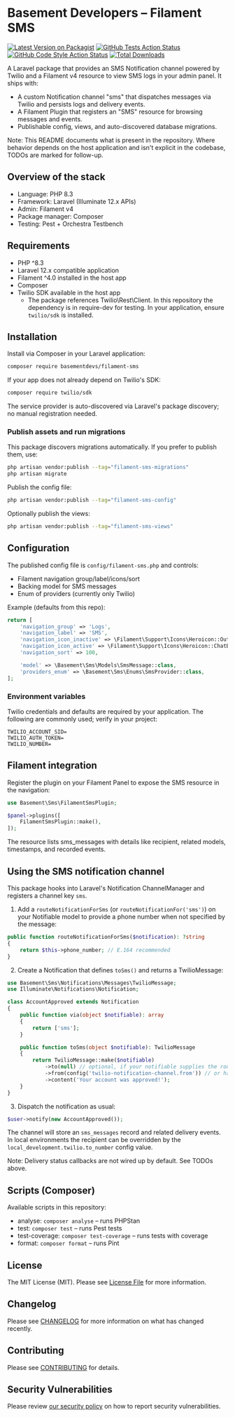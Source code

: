 # Basement Developers – Filament SMS

[![Latest Version on Packagist](https://img.shields.io/packagist/v/basementdevs/filament-sms.svg?style=flat-square)](https://packagist.org/packages/basementdevs/filament-sms)
[![GitHub Tests Action Status](https://img.shields.io/github/actions/workflow/status/basementdevs/filament-sms/run-tests.yml?branch=main&label=tests&style=flat-square)](https://github.com/basementdevs/filament-sms/actions?query=workflow%3Arun-tests+branch%3Amain)
[![GitHub Code Style Action Status](https://img.shields.io/github/actions/workflow/status/basementdevs/filament-sms/fix-php-code-style-issues.yml?branch=main&label=code%20style&style=flat-square)](https://github.com/basementdevs/filament-sms/actions?query=workflow%3A"Fix+PHP+code+style+issues"+branch%3Amain)
[![Total Downloads](https://img.shields.io/packagist/dt/basementdevs/filament-sms.svg?style=flat-square)](https://packagist.org/packages/basementdevs/filament-sms)

A Laravel package that provides an SMS Notification channel powered by Twilio and a Filament v4 resource to view SMS logs in your admin panel. It ships with:
- A custom Notification channel "sms" that dispatches messages via Twilio and persists logs and delivery events.
- A Filament Plugin that registers an "SMS" resource for browsing messages and events.
- Publishable config, views, and auto-discovered database migrations.

Note: This README documents what is present in the repository. Where behavior depends on the host application and isn't explicit in the codebase, TODOs are marked for follow-up.

## Overview of the stack
- Language: PHP 8.3
- Framework: Laravel (Illuminate 12.x APIs)
- Admin: Filament v4
- Package manager: Composer
- Testing: Pest + Orchestra Testbench

## Requirements
- PHP ^8.3
- Laravel 12.x compatible application
- Filament ^4.0 installed in the host app
- Composer
- Twilio SDK available in the host app
  - The package references Twilio\Rest\Client. In this repository the dependency is in require-dev for testing. In your application, ensure `twilio/sdk` is installed.

## Installation
Install via Composer in your Laravel application:

```bash
composer require basementdevs/filament-sms
```

If your app does not already depend on Twilio's SDK:

```bash
composer require twilio/sdk
```

The service provider is auto-discovered via Laravel's package discovery; no manual registration needed.

### Publish assets and run migrations
This package discovers migrations automatically. If you prefer to publish them, use:

```bash
php artisan vendor:publish --tag="filament-sms-migrations"
php artisan migrate
```

Publish the config file:

```bash
php artisan vendor:publish --tag="filament-sms-config"
```

Optionally publish the views:

```bash
php artisan vendor:publish --tag="filament-sms-views"
```

## Configuration
The published config file is `config/filament-sms.php` and controls:
- Filament navigation group/label/icons/sort
- Backing model for SMS messages
- Enum of providers (currently only Twilio)

Example (defaults from this repo):

```php
return [
    'navigation_group' => 'Logs',
    'navigation_label' => 'SMS',
    'navigation_icon_inactive' => \Filament\Support\Icons\Heroicon::OutlinedChatBubbleBottomCenterText,
    'navigation_icon_active' => \Filament\Support\Icons\Heroicon::ChatBubbleBottomCenterText,
    'navigation_sort' => 100,

    'model' => \Basement\Sms\Models\SmsMessage::class,
    'providers_enum' => \Basement\Sms\Enums\SmsProvider::class,
];
```

### Environment variables
Twilio credentials and defaults are required by your application. The following are commonly used; verify in your project:

```env
TWILIO_ACCOUNT_SID=
TWILIO_AUTH_TOKEN=
TWILIO_NUMBER=
```

## Filament integration
Register the plugin on your Filament Panel to expose the SMS resource in the navigation:

```php
use Basement\Sms\FilamentSmsPlugin;

$panel->plugins([
    FilamentSmsPlugin::make(),
]);
```

The resource lists sms_messages with details like recipient, related models, timestamps, and recorded events.

## Using the SMS notification channel
This package hooks into Laravel's Notification ChannelManager and registers a channel key `sms`.

1) Add a `routeNotificationForSms` (or `routeNotificationFor('sms')`) on your Notifiable model to provide a phone number when not specified by the message:

```php
public function routeNotificationForSms($notification): ?string
{
    return $this->phone_number; // E.164 recommended
}
```

2) Create a Notification that defines `toSms()` and returns a TwilioMessage:

```php
use Basement\Sms\Notifications\Messages\TwilioMessage;
use Illuminate\Notifications\Notification;

class AccountApproved extends Notification
{
    public function via(object $notifiable): array
    {
        return ['sms'];
    }

    public function toSms(object $notifiable): TwilioMessage
    {
        return TwilioMessage::make($notifiable)
            ->to(null) // optional, if your notifiable supplies the route
            ->from(config('twilio-notification-channel.from')) // or hardcode a valid Twilio number
            ->content('Your account was approved!');
    }
}
```

3) Dispatch the notification as usual:

```php
$user->notify(new AccountApproved());
```

The channel will store an `sms_messages` record and related delivery events. In local environments the recipient can be overridden by the `local_development.twilio.to_number` config value.

Note: Delivery status callbacks are not wired up by default. See TODOs above.

## Scripts (Composer)
Available scripts in this repository:
- analyse: `composer analyse` – runs PHPStan
- test: `composer test` – runs Pest tests
- test-coverage: `composer test-coverage` – runs tests with coverage
- format: `composer format` – runs Pint


## License
The MIT License (MIT). Please see [License File](LICENSE.md) for more information.

## Changelog
Please see [CHANGELOG](CHANGELOG.md) for more information on what has changed recently.

## Contributing
Please see [CONTRIBUTING](CONTRIBUTING.md) for details.

## Security Vulnerabilities
Please review [our security policy](../../security/policy) on how to report security vulnerabilities.
